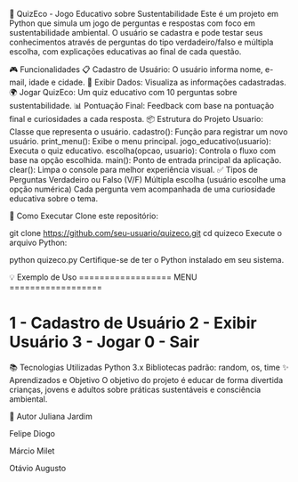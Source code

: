 🌱 QuizEco - Jogo Educativo sobre Sustentabilidade
Este é um projeto em Python que simula um jogo de perguntas e respostas com foco em sustentabilidade ambiental. O usuário se cadastra e pode testar seus conhecimentos através de perguntas do tipo verdadeiro/falso e múltipla escolha, com explicações educativas ao final de cada questão.

🎮 Funcionalidades
📋 Cadastro de Usuário: O usuário informa nome, e-mail, idade e cidade.
👤 Exibir Dados: Visualiza as informações cadastradas.
🌍 Jogar QuizEco: Um quiz educativo com 10 perguntas sobre sustentabilidade.
📊 Pontuação Final: Feedback com base na pontuação final e curiosidades a cada resposta.
📦 Estrutura do Projeto
Usuario: Classe que representa o usuário.
cadastro(): Função para registrar um novo usuário.
print_menu(): Exibe o menu principal.
jogo_educativo(usuario): Executa o quiz educativo.
escolha(opcao, usuario): Controla o fluxo com base na opção escolhida.
main(): Ponto de entrada principal da aplicação.
clear(): Limpa o console para melhor experiência visual.
✅ Tipos de Perguntas
Verdadeiro ou Falso (V/F)
Múltipla escolha (usuário escolhe uma opção numérica)
Cada pergunta vem acompanhada de uma curiosidade educativa sobre o tema.

🚀 Como Executar
Clone este repositório:

git clone https://github.com/seu-usuario/quizeco.git
cd quizeco
Execute o arquivo Python:

python quizeco.py
Certifique-se de ter o Python instalado em seu sistema.

💡 Exemplo de Uso
================== MENU ==================

1 - Cadastro de Usuário
2 - Exibir Usuário
3 - Jogar
0 - Sair
==========================================
📚 Tecnologias Utilizadas
Python 3.x
Bibliotecas padrão: random, os, time
✨ Aprendizados e Objetivo
O objetivo do projeto é educar de forma divertida crianças, jovens e adultos sobre práticas sustentáveis e consciência ambiental.

🧠 Autor
Juliana Jardim

Felipe Diogo

Márcio Milet

Otávio Augusto

